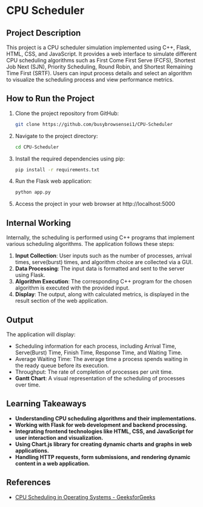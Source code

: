 # CPU Scheduler 

## Project Description

This project is a CPU scheduler simulation implemented using C++, Flask, HTML, CSS, and JavaScript. It provides a web interface to simulate different CPU scheduling algorithms such as First Come First Serve (FCFS), Shortest Job Next (SJN), Priority Scheduling, Round Robin, and Shortest Remaining Time First (SRTF). Users can input process details and select an algorithm to visualize the scheduling process and view performance metrics.

## How to Run the Project

1. Clone the project repository from GitHub:

   ```bash
   git clone https://github.com/busybrowsensei1/CPU-Scheduler

2. Navigate to the project directory:

   ```bash
   cd CPU-Scheduler

3. Install the required dependencies using pip:

   ```bash
   pip install -r requirements.txt
   
4. Run the Flask web application:

   ```bash
   python app.py

5. Access the project in your web browser at http://localhost:5000


## Internal Working

Internally, the scheduling is performed using C++ programs that implement various scheduling algorithms. The application follows these steps:

1. **Input Collection**: User inputs such as the number of processes, arrival times, serve(burst) times, and algorithm choice are collected via a GUI.
2. **Data Processing**: The input data is formatted and sent to the server using Flask.
3. **Algorithm Execution**: The corresponding C++ program for the chosen algorithm is executed with the provided input.
4. **Display**: The output, along with calculated metrics, is displayed in the result section of the web application.

## Output

The application will display:

- Scheduling information for each process, including Arrival Time, Serve(Burst) Time, Finish Time, Response Time, and Waiting Time.
- Average Waiting Time: The average time a process spends waiting in the ready queue before its execution.
- Throughput: The rate of completion of processes per unit time.
- **Gantt Chart**: A visual representation of the scheduling of processes over time.

## Learning Takeaways

- **Understanding CPU scheduling algorithms and their implementations.**
- **Working with Flask for web development and backend processing.**
- **Integrating frontend technologies like HTML, CSS, and JavaScript for user interaction and visualization.**
- **Using Chart.js library for creating dynamic charts and graphs in web applications.**
- **Handling HTTP requests, form submissions, and rendering dynamic content in a web application.**


## References

- [CPU Scheduling in Operating Systems - GeeksforGeeks](https://www.geeksforgeeks.org/cpu-scheduling-in-operating-systems/)
